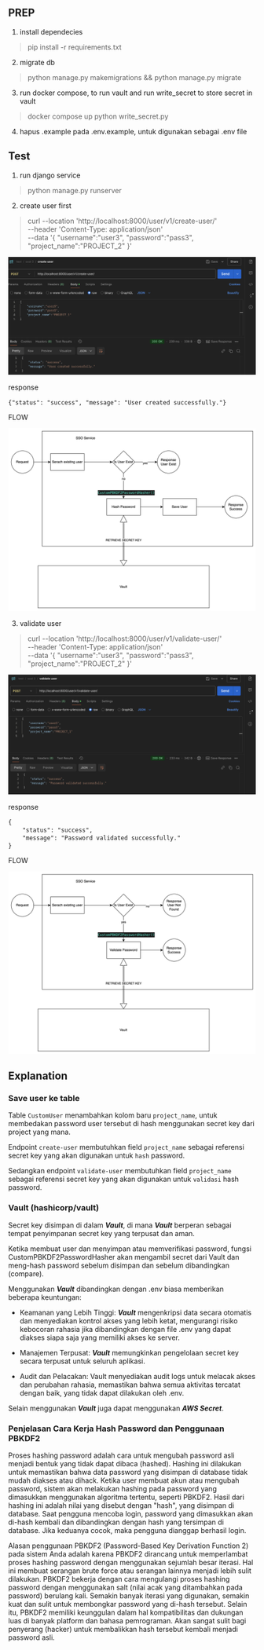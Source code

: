 ## PREP
1. install dependecies
> pip install -r requirements.txt
2. migrate db
> python manage.py makemigrations && python manage.py migrate 
3. run docker compose, to run vault and run write_secret to store secret in vault
> docker compose up
> python write_secret.py    
4. hapus .example pada .env.example, untuk digunakan sebagai .env file  

## Test
1. run django service
> python manage.py runserver
2. create user first
> curl --location 'http://localhost:8000/user/v1/create-user/' \
--header 'Content-Type: application/json' \
--data '{
    "username":"user3",
    "password":"pass3",
    "project_name":"PROJECT_2"
}'

![Screenshot](https://github.com/bayu2403/interview-be-vpn/blob/main/soal_3/sso/image/create_user.png)

response
```
{"status": "success", "message": "User created successfully."}
```

FLOW

![Screenshot](https://github.com/bayu2403/interview-be-vpn/blob/main/soal_3/sso/image/create_user_flow2.png)

3. validate user 
> curl --location 'http://localhost:8000/user/v1/validate-user/' \
--header 'Content-Type: application/json' \
--data '{
    "username":"user3",
    "password":"pass3",
    "project_name":"PROJECT_2"
}'

![Screenshot](https://github.com/bayu2403/interview-be-vpn/blob/main/soal_3/sso/image/validate_user.png)

response
```
{
    "status": "success",
    "message": "Password validated successfully."
}
```

FLOW

![Screenshot](https://github.com/bayu2403/interview-be-vpn/blob/main/soal_3/sso/image/validate_user_flow2.png)

## Explanation
### Save user ke table
Table `CustomUser` menambahkan kolom baru `project_name`, untuk membedakan password user tersebut di hash menggunakan secret key dari project yang mana.

Endpoint `create-user` membutuhkan field `project_name` sebagai referensi secret key yang akan digunakan untuk `hash` password.

Sedangkan endpoint `validate-user` membutuhkan field `project_name` sebagai referensi secret key yang akan digunakan untuk `validasi` hash password.

### Vault (hashicorp/vault)
Secret key disimpan di dalam ***Vault***, di mana ***Vault*** berperan sebagai tempat penyimpanan secret key yang terpusat dan aman.

Ketika membuat user dan menyimpan atau memverifikasi password, fungsi CustomPBKDF2PasswordHasher akan mengambil secret dari Vault dan meng-hash password sebelum disimpan dan sebelum dibandingkan (compare).

Menggunakan ***Vault*** dibandingkan dengan .env biasa memberikan beberapa keuntungan:

- Keamanan yang Lebih Tinggi: ***Vault*** mengenkripsi data secara otomatis dan menyediakan kontrol akses yang lebih ketat, mengurangi risiko kebocoran rahasia jika dibandingkan dengan file .env yang dapat diakses siapa saja yang memiliki akses ke server.

- Manajemen Terpusat: ***Vault*** memungkinkan pengelolaan secret key secara terpusat untuk seluruh aplikasi.

- Audit dan Pelacakan: Vault menyediakan audit logs untuk melacak akses dan perubahan rahasia, memastikan bahwa semua aktivitas tercatat dengan baik, yang tidak dapat dilakukan oleh .env.

Selain menggunakan ***Vault*** juga dapat menggunakan ***AWS Secret***.

### Penjelasan Cara Kerja Hash Password dan Penggunaan PBKDF2

Proses hashing password adalah cara untuk mengubah password asli menjadi bentuk yang tidak dapat dibaca (hashed). Hashing ini dilakukan untuk memastikan bahwa data password yang disimpan di database tidak mudah diakses atau dihack. Ketika user membuat akun atau mengubah password, sistem akan melakukan hashing pada password yang dimasukkan menggunakan algoritma tertentu, seperti PBKDF2. Hasil dari hashing ini adalah nilai yang disebut dengan "hash", yang disimpan di database. Saat pengguna mencoba login, password yang dimasukkan akan di-hash kembali dan dibandingkan dengan hash yang tersimpan di database. Jika keduanya cocok, maka pengguna dianggap berhasil login.

Alasan penggunaan PBKDF2 (Password-Based Key Derivation Function 2) pada sistem Anda adalah karena PBKDF2 dirancang untuk memperlambat proses hashing password dengan menggunakan sejumlah besar iterasi. Hal ini membuat serangan brute force atau serangan lainnya menjadi lebih sulit dilakukan. PBKDF2 bekerja dengan cara mengulangi proses hashing password dengan menggunakan salt (nilai acak yang ditambahkan pada password) berulang kali. Semakin banyak iterasi yang digunakan, semakin kuat dan sulit untuk membongkar password yang di-hash tersebut. Selain itu, PBKDF2 memiliki keunggulan dalam hal kompatibilitas dan dukungan luas di banyak platform dan bahasa pemrograman. Akan sangat sulit bagi penyerang (hacker) untuk membalikkan hash tersebut kembali menjadi password asli.

